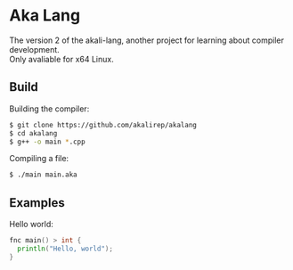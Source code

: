 # Aka Lang
The version 2 of the akali-lang, another project for learning about compiler development.<br/>
Only avaliable for x64 Linux.

## Build
Building the compiler:
```bash
$ git clone https://github.com/akalirep/akalang
$ cd akalang
$ g++ -o main *.cpp
```
Compiling a file:
```bash
$ ./main main.aka
```

## Examples
Hello world: 
```go
fnc main() > int {
  println("Hello, world");
}
```
